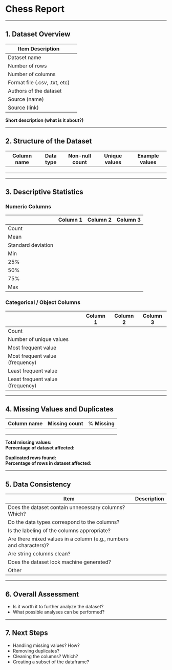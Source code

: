 # Chess Report

---

## 1. Dataset Overview

| Item Description |   |
|-------------------|---|
| Dataset name |   |
| Number of rows |   |
| Number of columns |   |
| Format file (.csv, .txt, etc) |   |
| Authors of the dataset |   |
| Source (name) |   |
| Source (link) |   |

**Short description (what is it about?)**

---

## 2. Structure of the Dataset

| Column name | Data type | Non-null count | Unique values | Example values |
|--------------|------------|----------------|----------------|----------------|
|   |   |   |   |   |
|   |   |   |   |   |
|   |   |   |   |   |

---

## 3. Descriptive Statistics

### Numeric Columns

|   | Column 1 | Column 2 | Column 3 |
|---|-----------|-----------|-----------|
| Count |   |   |   |
| Mean |   |   |   |
| Standard deviation |   |   |   |
| Min |   |   |   |
| 25% |   |   |   |
| 50% |   |   |   |
| 75% |   |   |   |
| Max |   |   |   |

### Categorical / Object Columns

|   | Column 1 | Column 2 | Column 3 |
|---|-----------|-----------|-----------|
| Count |   |   |   |
| Number of unique values |   |   |   |
| Most frequent value |   |   |   |
| Most frequent value (frequency) |   |   |   |
| Least frequent value |   |   |   |
| Least frequent value (frequency) |   |   |   |

---

## 4. Missing Values and Duplicates

| Column name | Missing count | % Missing |
|--------------|----------------|------------|
|   |   |   |
|   |   |   |
|   |   |   |

**Total missing values:**  
**Percentage of dataset affected:**  

**Duplicated rows found:**  
**Percentage of rows in dataset affected:**

---

## 5. Data Consistency

| Item | Description |
|------|--------------|
| Does the dataset contain unnecessary columns? Which? |   |
| Do the data types correspond to the columns? |   |
| Is the labeling of the columns appropriate? |   |
| Are there mixed values in a column (e.g., numbers and characters)? |   |
| Are string columns clean? |   |
| Does the dataset look machine generated? |   |
| Other |   |

---

## 6. Overall Assessment

- Is it worth it to further analyze the dataset?  
- What possible analyses can be performed?

---

## 7. Next Steps

- Handling missing values? How?  
- Removing duplicates?  
- Cleaning the columns? Which?  
- Creating a subset of the dataframe?  
